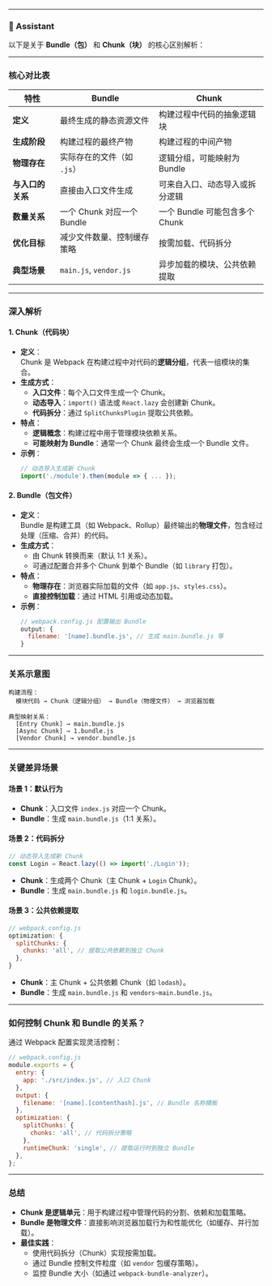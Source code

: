 
---
### 🤖 Assistant

以下是关于 **Bundle（包）** 和 **Chunk（块）** 的核心区别解析：

---

### **核心对比表**
| **特性**          | **Bundle**                     | **Chunk**                     |
|--------------------|--------------------------------|-------------------------------|
| **定义**          | 最终生成的静态资源文件         | 构建过程中代码的抽象逻辑块     |
| **生成阶段**      | 构建过程的最终产物             | 构建过程的中间产物             |
| **物理存在**      | 实际存在的文件（如 `.js`）     | 逻辑分组，可能映射为 Bundle    |
| **与入口的关系**  | 直接由入口文件生成             | 可来自入口、动态导入或拆分逻辑 |
| **数量关系**      | 一个 Chunk 对应一个 Bundle     | 一个 Bundle 可能包含多个 Chunk |
| **优化目标**      | 减少文件数量、控制缓存策略     | 按需加载、代码拆分            |
| **典型场景**      | `main.js`, `vendor.js`         | 异步加载的模块、公共依赖提取   |

---

### **深入解析**
#### **1. Chunk（代码块）**
- **定义**：  
  Chunk 是 Webpack 在构建过程中对代码的**逻辑分组**，代表一组模块的集合。
- **生成方式**：
  - **入口文件**：每个入口文件生成一个 Chunk。
  - **动态导入**：`import()` 语法或 `React.lazy` 会创建新 Chunk。
  - **代码拆分**：通过 `SplitChunksPlugin` 提取公共依赖。
- **特点**：
  - **逻辑概念**：构建过程中用于管理模块依赖关系。
  - **可能映射为 Bundle**：通常一个 Chunk 最终会生成一个 Bundle 文件。
- **示例**：
  ```javascript
  // 动态导入生成新 Chunk
  import('./module').then(module => { ... });
  ```

#### **2. Bundle（包文件）**
- **定义**：  
  Bundle 是构建工具（如 Webpack、Rollup）最终输出的**物理文件**，包含经过处理（压缩、合并）的代码。
- **生成方式**：
  - 由 Chunk 转换而来（默认 1:1 关系）。
  - 可通过配置合并多个 Chunk 到单个 Bundle（如 `library` 打包）。
- **特点**：
  - **物理存在**：浏览器实际加载的文件（如 `app.js`、`styles.css`）。
  - **直接控制加载**：通过 HTML 引用或动态加载。
- **示例**：
  ```javascript
  // webpack.config.js 配置输出 Bundle
  output: {
    filename: '[name].bundle.js', // 生成 main.bundle.js 等
  }
  ```

---

### **关系示意图**
```
构建流程：
  模块代码 → Chunk（逻辑分组） → Bundle（物理文件） → 浏览器加载

典型映射关系：
  [Entry Chunk] → main.bundle.js
  [Async Chunk] → 1.bundle.js
  [Vendor Chunk] → vendor.bundle.js
```

---

### **关键差异场景**
#### **场景 1：默认行为**
- **Chunk**：入口文件 `index.js` 对应一个 Chunk。
- **Bundle**：生成 `main.bundle.js`（1:1 关系）。

#### **场景 2：代码拆分**
```javascript
// 动态导入生成新 Chunk
const Login = React.lazy(() => import('./Login'));
```
- **Chunk**：生成两个 Chunk（主 Chunk + `Login` Chunk）。
- **Bundle**：生成 `main.bundle.js` 和 `login.bundle.js`。

#### **场景 3：公共依赖提取**
```javascript
// webpack.config.js
optimization: {
  splitChunks: {
    chunks: 'all', // 提取公共依赖到独立 Chunk
  },
}
```
- **Chunk**：主 Chunk + 公共依赖 Chunk（如 `lodash`）。
- **Bundle**：生成 `main.bundle.js` 和 `vendors~main.bundle.js`。

---

### **如何控制 Chunk 和 Bundle 的关系？**
通过 Webpack 配置实现灵活控制：
```javascript
// webpack.config.js
module.exports = {
  entry: {
    app: './src/index.js', // 入口 Chunk
  },
  output: {
    filename: '[name].[contenthash].js', // Bundle 名称模板
  },
  optimization: {
    splitChunks: {
      chunks: 'all', // 代码拆分策略
    },
    runtimeChunk: 'single', // 提取运行时到独立 Bundle
  },
};
```

---

### **总结**
- **Chunk 是逻辑单元**：用于构建过程中管理代码的分割、依赖和加载策略。
- **Bundle 是物理文件**：直接影响浏览器加载行为和性能优化（如缓存、并行加载）。
- **最佳实践**：  
  - 使用代码拆分（Chunk）实现按需加载。  
  - 通过 Bundle 控制文件粒度（如 `vendor` 包缓存策略）。  
  - 监控 Bundle 大小（如通过 `webpack-bundle-analyzer`）。
